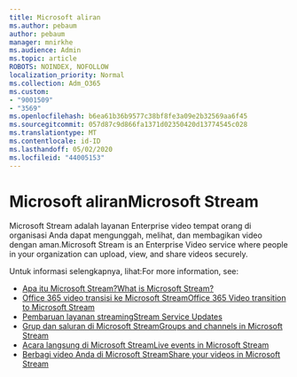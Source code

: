 ```yaml
---
title: Microsoft aliran
ms.author: pebaum
author: pebaum
manager: mnirkhe
ms.audience: Admin
ms.topic: article
ROBOTS: NOINDEX, NOFOLLOW
localization_priority: Normal
ms.collection: Adm_O365
ms.custom:
- "9001509"
- "3569"
ms.openlocfilehash: b6ea61b36b9577c38bf8fe3a09e2b32569aa6f45
ms.sourcegitcommit: 057d87c9d866fa1371d02350420d13774545c028
ms.translationtype: MT
ms.contentlocale: id-ID
ms.lasthandoff: 05/02/2020
ms.locfileid: "44005153"
---
```

# <a name="microsoft-stream"></a><span data-ttu-id="8ed99-102">Microsoft aliran</span><span class="sxs-lookup"><span data-stu-id="8ed99-102">Microsoft Stream</span></span>

<span data-ttu-id="8ed99-103">Microsoft Stream adalah layanan Enterprise video tempat orang di organisasi Anda dapat mengunggah, melihat, dan membagikan video dengan aman.</span><span class="sxs-lookup"><span data-stu-id="8ed99-103">Microsoft Stream is an Enterprise Video service where people in your organization can upload, view, and share videos securely.</span></span> 

<span data-ttu-id="8ed99-104">Untuk informasi selengkapnya, lihat:</span><span class="sxs-lookup"><span data-stu-id="8ed99-104">For more information, see:</span></span>

- [<span data-ttu-id="8ed99-105">Apa itu Microsoft Stream?</span><span class="sxs-lookup"><span data-stu-id="8ed99-105">What is Microsoft Stream?</span></span>](https://docs.microsoft.com/stream/overview)
- [<span data-ttu-id="8ed99-106">Office 365 video transisi ke Microsoft Stream</span><span class="sxs-lookup"><span data-stu-id="8ed99-106">Office 365 Video transition to Microsoft Stream</span></span>](https://docs.microsoft.com/stream/migrate-from-office-365)
- [<span data-ttu-id="8ed99-107">Pembaruan layanan streaming</span><span class="sxs-lookup"><span data-stu-id="8ed99-107">Stream Service Updates</span></span>](https://techcommunity.microsoft.com/t5/microsoft-stream-service-updates/bd-p/StreamAnnouncements)
- [<span data-ttu-id="8ed99-108">Grup dan saluran di Microsoft Stream</span><span class="sxs-lookup"><span data-stu-id="8ed99-108">Groups and channels in Microsoft Stream</span></span>](https://docs.microsoft.com/stream/groups-channels-organization)
- [<span data-ttu-id="8ed99-109">Acara langsung di Microsoft Stream</span><span class="sxs-lookup"><span data-stu-id="8ed99-109">Live events in Microsoft Stream</span></span>](https://docs.microsoft.com/stream/live-event-overview)
- [<span data-ttu-id="8ed99-110">Berbagi video Anda di Microsoft Stream</span><span class="sxs-lookup"><span data-stu-id="8ed99-110">Share your videos in Microsoft Stream</span></span>](https://docs.microsoft.com/stream/portal-share-video)
